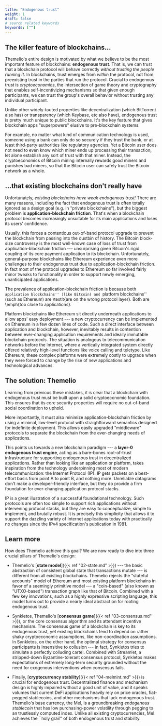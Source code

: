 ```yaml
---
title: "Endogenous trust"
weight: 1
draft: false
# search related keywords
keywords: [""]
---
```


## The killer feature of blockchains...

Themelio's entire design is motivated by what we believe to be the most important feature of blockchains: **endogenous trust**. That is, we can trust that a blockchain protocol will behave correctly _without trusting the people running it_. In blockchains, trust emerges from _within_ the protocol, not from preexisting trust in the parties that run the protocol. Crucial to endogenous trust is _cryptoeconomics_, the intersection of game theory and cryptography that enables self-incentivizing mechanisms so that given enough participants, we can trust the group's overall behavior without trusting any individual participant.

Unlike other widely-touted properties like decentralization (which BitTorrent also has) or transparency (which Keybase, etc also have), endogenous trust is pretty much unique to public blockchains. It's the key feature that gives blockchain apps "superpowers" elusive to pre-blockchain systems.

For example, no matter what kind of communication technology is used, someone using a bank can only do so securely if they trust the bank, or at least third-party authorities like regulatory agencies. Yet a Bitcoin user does not need to even know which miner ends up processing their transaction, let alone establish any sort of trust with that miner. Instead, the cryptoeconomics of Bitcoin mining internally rewards good miners and punishes bad miners, so that the Bitcoin user can safely trust the Bitcoin network as a whole.

## ...that existing blockchains don't really have

Unfortunately, _existing blockchains have weak endogenous trust!_ There are many reasons, including the fact that endogenous trust is often totally ignored as a design goal (e.g. in "private blockchains"), but the biggest problem is **application-blockchain friction**. That's when a blockchain protocol becomes increasingly unsuitable for its main applications and loses its users' confidence.

Usually, this forces a contentious out-of-band protocol upgrade to prevent the blockchain from passing into the dustbin of history. The Bitcoin block-size controversy is the most well-known case of loss of trust from application-blockchain friction --- unsurprising given Bitcoin's rigid coupling of its core payment application to its blockchain. Unfortunately, general-purpose blockchains like Ethereum experience even more challenges to their endogenous trust due to application-blockchain friction. In fact most of the protocol upgrades to Ethereum so far involved fairly minor tweaks to functionality in order to support newly emerging, unanticipated applications.

The prevalence of application-blockchain friction is because both `application blockchains'' (like Bitcoin) and `platform blockchains'' (such as Ethereum) are \textit{are on the wrong protocol layer}. Both are \emph{too close to applications}.

Platform blockchains like Ethereum sit directly underneath applications to allow apps' easy deployment --- a new cryptocurrency can be implemented on Ethereum in a few dozen lines of code. Such a direct interface between application and blockchain, however, inevitably results in contention between ever-changing application requirements and ideally immutable blockchain protocols. The situation is analogous to telecommunication networks before the Internet, where a vertically integrated system directly offered relatively high-level functions like voice calling and teletype. Like Ethereum, these complex platforms were extremely costly to upgrade when they were forced to change by the rise of new applications and technological advances.

## The solution: Themelio

Learning from previous these mistakes, it is clear that a blockchain with endogenous trust must be built upon a solid cryptoeconomic foundation. This ensures that its core security properties will require no out-of-band social coordination to uphold.

More importantly, it must also minimize application-blockchain friction by using a minimal, low-level protocol with straightforward semantics designed for indefinite deployment. This allows easily upgraded "middleware" protocols to separate the blockchain from the ever-changing needs of applications.

This points us towards a new blockchain paradigm --- a **layer-0 endogenous trust engine**, acting as a bare-bones root-of-trust infrastructure for supporting endogenous trust in decentralized applications. Rather than looking like an application or platform, takes inspiration from the technology underpinning most of modern telecommunication: the Internet Protocol (IP). IP gets packets on a best-effort basis from point A to point B, and nothing more. Unreliable datagrams don't make a developer-friendly interface, but they do provide a firm foundation for ever-changing application protocol stacks.

IP is a great illustration of a successful foundational technology. Such protocols are often too simple to support rich applications without intervening protocol stacks, but they are easy to conceptualize, simple to implement, and brutally robust. It is precisely this simplicity that allows it to support the dazzling variety of Internet applications today with practically no changes since the IPv4 specification's publication in 1981.

## Learn more

How does Themelio achieve this goal? We are now ready to dive into three crucial pillars of Themelio's design:

- Themelio's [**state model**]({{< ref "02-state.md" >}}) --- the basic abstraction of consistent global state that transactions mutate --- is different from all existing blockchains. Themelio rejects the "stateful accounts" model of Ethereum and most existing platform blockchains in favor of a seemingly primitive model --- a "coin-based" (also known as "UTXO-based") transaction graph like that of Bitcoin. Combined with a few key innovations, such as a highly expressive scripting language, this model turns out to provide a nearly ideal abstraction for rooting endogenous trust.

- Synkletos, Themelio's [**consensus game**]({{< ref "03-consensus.md" >}}), or the core consensus algorithm and its attendant incentive mechanism. The consensus game of a blockchain is key to its endogenous trust, yet existing blockchains tend to depend on rather shaky cryptoeconomic assumptions, like non-coordination assumptions. In Synkletos, on the other hand, the optimal strategy for consensus participants is insensitive to collusion --- in fact, Synkletos tries to simulate a perfectly colluding cartel. Combined with Streamlet, a stripped-down Byzantine-tolerant consensus protocol, Synkletos makes expectations of extremely long-term security grounded without the need for exogenous interventions when consensus fails.

- Finally, [**cryptocurrency stability**]({{< ref "04-melmint.md" >}}) is crucial for endogenous trust. Decentralized finance and mechanism design is highly impaired without a good unit of value, and it speaks volumes that current DeFi applications heavily rely on price oracles, fiat-pegged stablecoins, and other mechanisms that lack endogenous trust. Themelio's base currency, the Mel, is a groundbreaking _endogenous stablecoin_ that has low purchasing-power volatility through pegging to an trustlessly computed index. Unlike all existing cryptocurrencies, Mel achieves the ``holy grail'' of both endogenous trust and stability.

